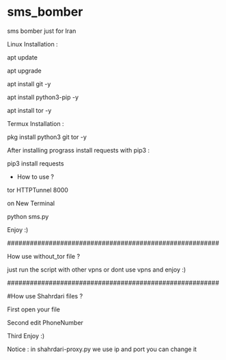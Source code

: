 # sms_bomber
sms bomber just for Iran

Linux Installation :

apt update

apt upgrade

apt install git -y 

apt install python3-pip -y

apt install tor -y 


Termux Installation :

pkg install python3 git tor  -y


After installing prograss install requests with pip3 :

pip3 install requests

* How to use ?

tor HTTPTunnel 8000

on New Terminal 

python sms.py

Enjoy :)

########################################################

How use without_tor file ?

just run the script with other vpns or dont use vpns and enjoy :) 

########################################################

#How use Shahrdari  files ?


First open your file 

Second edit PhoneNumber

Third Enjoy :)

Notice : in shahrdari-proxy.py  we use ip and port  you can change it 
